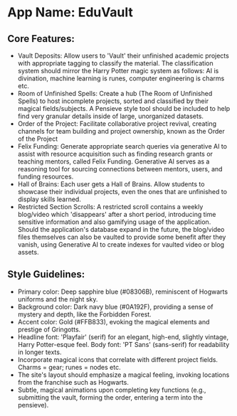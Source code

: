 # **App Name**: EduVault

## Core Features:

- Vault Deposits: Allow users to 'Vault' their unfinished academic projects with appropriate tagging to classify the material. The classification system should mirror the Harry Potter magic system as follows: AI is divination, machine learning is runes, computer engineering is charms etc.
- Room of Unfinished Spells: Create a hub (The Room of Unfinished Spells) to host incomplete projects, sorted and classified by their magical fields/subjects. A Pensieve style tool should be included to help find very granular details inside of large, unorganized datasets.
- Order of the Project: Facilitate collaborative project revival, creating channels for team building and project ownership, known as the Order of the Project
- Felix Funding: Generate appropriate search queries via generative AI to assist with resource acquisition such as finding research grants or teaching mentors, called Felix Funding. Generative AI serves as a reasoning tool for sourcing connections between mentors, users, and funding resources.
- Hall of Brains: Each user gets a Hall of Brains. Allow students to showcase their individual projects, even the ones that are unfinished to display skills learned.
- Restricted Section Scrolls: A restricted scroll contains a weekly blog/video which 'disappears' after a short period, introducing time sensitive information and also gamifying usage of the application. Should the application's database expand in the future, the blog/video files themselves can also be vaulted to provide some benefit after they vanish, using Generative AI to create indexes for vaulted video or blog assets.

## Style Guidelines:

- Primary color: Deep sapphire blue (#08306B), reminiscent of Hogwarts uniforms and the night sky.
- Background color: Dark navy blue (#0A192F), providing a sense of mystery and depth, like the Forbidden Forest.
- Accent color: Gold (#FFB833), evoking the magical elements and prestige of Gringotts.
- Headline font: 'Playfair' (serif) for an elegant, high-end, slightly vintage, Harry Potter-esque feel. Body font: 'PT Sans' (sans-serif) for readability in longer texts.
- Incorporate magical icons that correlate with different project fields. Charms = gear; runes = nodes etc.
- The site's layout should emphasize a magical feeling, invoking locations from the franchise such as Hogwarts.
- Subtle, magical animations upon completing key functions (e.g., submitting the vault, forming the order, entering a term into the pensieve).